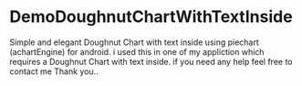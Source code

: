 # DemoDoughnutChartWithTextInside
Simple and elegant Doughnut Chart with text inside using piechart (achartEngine) for android.
i used this in one of my appliction which requires a Doughnut Chart with text inside.
if you need any help feel free to contact me
Thank you..
